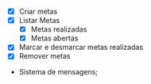 - [x] Criar metas
- [x] Listar Metas
    - [x] Metas realizadas
    - [x] Metas abertas
- [x] Marcar e desmarcar metas realizadas
- [x]  Remover metas
- Sistema de mensagens;
